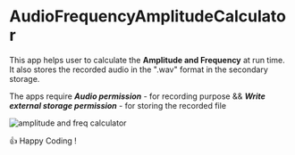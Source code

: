 # AudioFrequencyAmplitudeCalculator

This app helps user to calculate the **Amplitude and Frequency** at run time.
It also stores the recorded audio in the ".wav" format in the secondary storage.

The apps require
***Audio permission*** - for recording purpose  && ***Write external storage permission*** - for storing the recorded file

![amplitude and freq calculator](https://user-images.githubusercontent.com/39397821/40279497-33e5698a-5c61-11e8-92f2-fa729114c192.png)


 :+1: Happy Coding !

